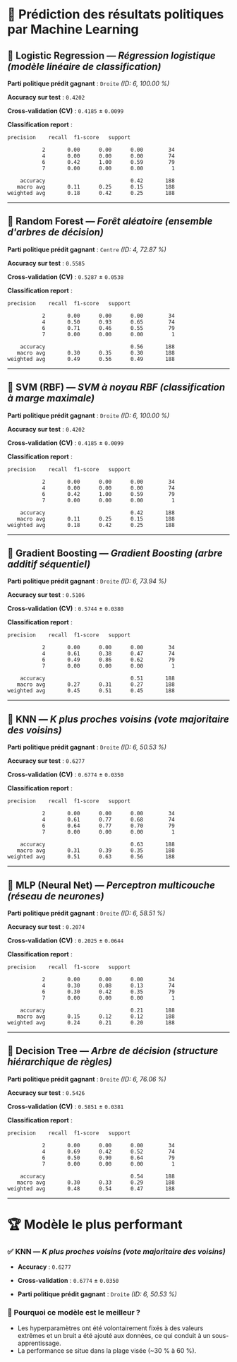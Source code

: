 # 🧠 Prédiction des résultats politiques par Machine Learning

## 🔹 Logistic Regression — *Régression logistique (modèle linéaire de classification)*

**Parti politique prédit gagnant** : `Droite` *(ID: 6, 100.00 %)*

**Accuracy sur test** : `0.4202`

**Cross-validation (CV)** : `0.4185` ± `0.0099`


**Classification report** :

```text
precision    recall  f1-score   support

           2       0.00      0.00      0.00        34
           4       0.00      0.00      0.00        74
           6       0.42      1.00      0.59        79
           7       0.00      0.00      0.00         1

    accuracy                           0.42       188
   macro avg       0.11      0.25      0.15       188
weighted avg       0.18      0.42      0.25       188
```

---

## 🔹 Random Forest — *Forêt aléatoire (ensemble d'arbres de décision)*

**Parti politique prédit gagnant** : `Centre` *(ID: 4, 72.87 %)*

**Accuracy sur test** : `0.5585`

**Cross-validation (CV)** : `0.5287` ± `0.0538`


**Classification report** :

```text
precision    recall  f1-score   support

           2       0.00      0.00      0.00        34
           4       0.50      0.93      0.65        74
           6       0.71      0.46      0.55        79
           7       0.00      0.00      0.00         1

    accuracy                           0.56       188
   macro avg       0.30      0.35      0.30       188
weighted avg       0.49      0.56      0.49       188
```

---

## 🔹 SVM (RBF) — *SVM à noyau RBF (classification à marge maximale)*

**Parti politique prédit gagnant** : `Droite` *(ID: 6, 100.00 %)*

**Accuracy sur test** : `0.4202`

**Cross-validation (CV)** : `0.4185` ± `0.0099`


**Classification report** :

```text
precision    recall  f1-score   support

           2       0.00      0.00      0.00        34
           4       0.00      0.00      0.00        74
           6       0.42      1.00      0.59        79
           7       0.00      0.00      0.00         1

    accuracy                           0.42       188
   macro avg       0.11      0.25      0.15       188
weighted avg       0.18      0.42      0.25       188
```

---

## 🔹 Gradient Boosting — *Gradient Boosting (arbre additif séquentiel)*

**Parti politique prédit gagnant** : `Droite` *(ID: 6, 73.94 %)*

**Accuracy sur test** : `0.5106`

**Cross-validation (CV)** : `0.5744` ± `0.0380`


**Classification report** :

```text
precision    recall  f1-score   support

           2       0.00      0.00      0.00        34
           4       0.61      0.38      0.47        74
           6       0.49      0.86      0.62        79
           7       0.00      0.00      0.00         1

    accuracy                           0.51       188
   macro avg       0.27      0.31      0.27       188
weighted avg       0.45      0.51      0.45       188
```

---

## 🔹 KNN — *K plus proches voisins (vote majoritaire des voisins)*

**Parti politique prédit gagnant** : `Droite` *(ID: 6, 50.53 %)*

**Accuracy sur test** : `0.6277`

**Cross-validation (CV)** : `0.6774` ± `0.0350`


**Classification report** :

```text
precision    recall  f1-score   support

           2       0.00      0.00      0.00        34
           4       0.61      0.77      0.68        74
           6       0.64      0.77      0.70        79
           7       0.00      0.00      0.00         1

    accuracy                           0.63       188
   macro avg       0.31      0.39      0.35       188
weighted avg       0.51      0.63      0.56       188
```

---

## 🔹 MLP (Neural Net) — *Perceptron multicouche (réseau de neurones)*

**Parti politique prédit gagnant** : `Droite` *(ID: 6, 58.51 %)*

**Accuracy sur test** : `0.2074`

**Cross-validation (CV)** : `0.2025` ± `0.0644`


**Classification report** :

```text
precision    recall  f1-score   support

           2       0.00      0.00      0.00        34
           4       0.30      0.08      0.13        74
           6       0.30      0.42      0.35        79
           7       0.00      0.00      0.00         1

    accuracy                           0.21       188
   macro avg       0.15      0.12      0.12       188
weighted avg       0.24      0.21      0.20       188
```

---

## 🔹 Decision Tree — *Arbre de décision (structure hiérarchique de règles)*

**Parti politique prédit gagnant** : `Droite` *(ID: 6, 76.06 %)*

**Accuracy sur test** : `0.5426`

**Cross-validation (CV)** : `0.5851` ± `0.0381`


**Classification report** :

```text
precision    recall  f1-score   support

           2       0.00      0.00      0.00        34
           4       0.69      0.42      0.52        74
           6       0.50      0.90      0.64        79
           7       0.00      0.00      0.00         1

    accuracy                           0.54       188
   macro avg       0.30      0.33      0.29       188
weighted avg       0.48      0.54      0.47       188
```

---


# 🏆 Modèle le plus performant

### ✅ **KNN** — *K plus proches voisins (vote majoritaire des voisins)*

- **Accuracy** : `0.6277`

- **Cross-validation** : `0.6774` ± `0.0350`

- **Parti politique prédit gagnant** : `Droite` *(ID: 6, 50.53 %)*


### 🎯 Pourquoi ce modèle est le meilleur ?

- Les hyperparamètres ont été volontairement fixés à des valeurs extrêmes et un bruit a été ajouté aux données, ce qui conduit à un sous-apprentissage.
- La performance se situe dans la plage visée (~30 % à 60 %).